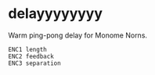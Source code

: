 # delayyyyyyyy

Warm ping-pong delay for Monome Norns.

```
ENC1 length
ENC2 feedback
ENC3 separation
```
